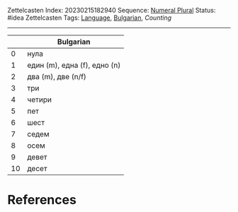 Zettelcasten Index: 20230215182940
Sequence: [Numeral Plural](Numeral%20Plural.md)
Status: #idea
Zettelcasten Tags: [Language](Language.md), [Bulgarian](Bulgarian.md), *Counting*

---

||Bulgarian|
|--|---------|
|0|нула|
|1|един (m), една (f), едно (n)|
|2|два (m), две (n/f)|
|3|три|
|4|четири|
|5|пет|
|6|шест|
|7|седем|
|8|осем|
|9|девет|
|10|десет|

# References

